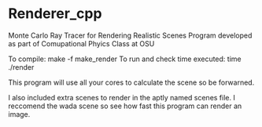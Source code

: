 # Renderer_cpp
Monte Carlo Ray Tracer for Rendering Realistic Scenes
Program developed as part of Comupational Phyics Class at OSU

To compile: make -f make_render
To run and check time executed: time ./render

This program will use all your cores to calculate the scene so be forwarned.

I also included extra scenes to render in the aptly named scenes file. I reccomend the wada scene so see how fast this program can render an image. 